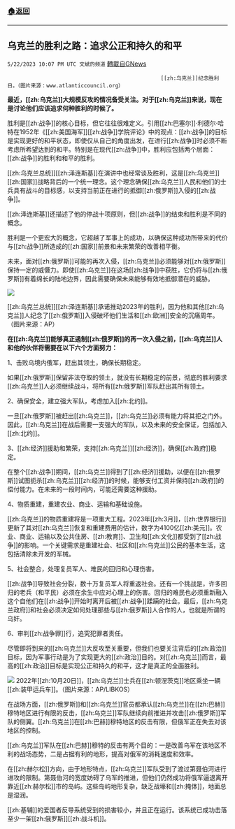 ###  [:house:返回](README.md)
---


## 乌克兰的胜利之路：追求公正和持久的和平
`5/22/2023 10:07 PM UTC 文斌的频道` [轉載自GNews](https://gnews.org/articles/1322429)

         
                                                     [[zh:乌克兰]]纪念胜利日。（图片来源：www.atlanticcouncil.org）

**最近，[[zh:乌克兰]]大规模反攻的情况备受关注。对于[[zh:乌克兰]]来说，现在是讨论他们应该追求何种胜利的时候了。**

胜利是[[zh:战争]]的核心目标，但它往往很难定义。引用[[zh:巴塞尔]]·利德尔·哈特在1952年《[[zh:美国海军]][[zh:战争]]学院评论》中的观点：[[zh:战争]]的目标是实现更好的和平状态，即使仅从自己的角度出发，在进行[[zh:战争]]时必须不断考虑所希望达到的和平。特别是在现代[[zh:战争]]中，胜利应包括两个层面：[[zh:战争]]的胜利和和平的胜利。

[[zh:乌克兰总统]][[zh:泽连斯基]]在演讲中也经常谈及胜利，这是[[zh:乌克兰]][[zh:国家]]战略背后的一个统一理念。这个理念确保[[zh:乌克兰]]人民和他们的士兵具有战斗的目标感，以支持当前正在进行的抵御[[zh:俄罗斯]]入侵的[[zh:战争]]。

[[zh:泽连斯基]]还描述了他的停战十项原则，但[[zh:战争]]的结束和胜利是不同的概念。

胜利是一个更宏大的概念，它超越了军事上的成功，以确保这种成功所带来的代价与[[zh:战争]]所造成的[[zh:国家]]前景和未来繁荣的改善相平衡。

未来，面对[[zh:俄罗斯]]可能的再次入侵，[[zh:乌克兰]]必须能够对[[zh:俄罗斯]]保持一定的威慑力。即使[[zh:乌克兰]]在这场[[zh:战争]]中获胜，它仍将与[[zh:俄罗斯]]有着绵长的陆地边界，因此需要确保未来能够有效地抵御潜在的威胁。


![](https://ipfs.gnews.org/ipfs/QmU6R4kU9qvDFZxRHi5pwFYKiYgL3pBrzDCXy3eKVCwcJA?filename=0522B.webp)
         
[[zh:乌克兰总统]][[zh:泽连斯基]]承诺推动2023年的胜利，因为他和其他[[zh:乌克兰]]人纪念了[[zh:俄罗斯]]入侵破坏他们生活和[[zh:欧洲]]安全的沉痛周年。（图片来源：AP）

**在[[zh:乌克兰]]能够真正遏制[[zh:俄罗斯]]的再一次入侵之前，[[zh:乌克兰]]人和他的伙伴将需要在以下六个方面努力：**

1、击败乌境内俄军，赶出其领土，确保长期稳定。

如果[[zh:俄罗斯]]保留非法夺取的领土，就没有长期稳定的前景，彻底的胜利要求[[zh:乌克兰]]人必须继续战斗，将所有[[zh:俄罗斯]]军队赶出其所有领土。

2、确保安全，建立强大军队，考虑加入[[zh:北约]]。

一旦[[zh:俄罗斯]]被赶出[[zh:乌克兰]]，[[zh:乌克兰]]必须有能力将其拒之门外。因此，[[zh:乌克兰]]在战后需要一支强大的军队，以及未来的安全保证，包括加入[[zh:北约]]。

3、[[zh:经济]]援助和繁荣，支持[[zh:乌克兰]][[zh:经济]]，确保[[zh:政府]]稳定。

在整个[[zh:战争]]期间，[[zh:乌克兰]]得到了[[zh:经济]]援助，以便在[[zh:俄罗斯]]试图扼杀[[zh:乌克兰]][[zh:经济]]的时候，能够支付工资并保持[[zh:政府]]的偿付能力。在未来的一段时间内，可能还需要这种援助。

4、物质重建，重建农业、商业、运输和基础设施。

[[zh:乌克兰]]的物质重建将是一项重大工程。2023年[[zh:3月]]，[[zh:世界银行]]更新了其对[[zh:乌克兰]]恢复和重建费用的估计，数字为4100亿[[zh:美元]]。农业、商业、运输以及公共住房、[[zh:教育]]、卫生和[[zh:文化]]都受到了[[zh:战争]]的影响。一个关键需求是重建社会、社区和[[zh:乌克兰]]公民的基本生活，这包括清除未开发的军械。

5、社会整合，处理复员军人、难民的回归和心理伤害。

[[zh:战争]]导致社会分裂，数十万复员军人将重返社会。还有一个挑战是，许多回归的老兵（和平民）必须在余生中应对心理上的伤害。回归的难民也必须重新融入这个自他们在[[zh:战争]]开始时离开后被[[zh:战争]]蹂躏的社会。最后，[[zh:乌克兰政府]]和社会必须决定如何处理那些与[[zh:俄罗斯]]人合作的人，也就是所谓的乌奸。

6、审判[[zh:战争罪]]行，追究犯罪者责任。

尽管即将到来的[[zh:乌克兰]]大反攻至关重要，但我们也要关注背后的[[zh:政治]]目标，因为军事行动是为了实现更大的[[zh:政治]]目的。对[[zh:乌克兰]]而言，最高的[[zh:政治]]目标是实现公正和持久的和平，这才是真正的全面胜利。


![](https://ipfs.gnews.org/ipfs/QmUyBoHyRSFSpWWMWPop3zTmayv6Myyksc3RtG19Ctbwnv?filename=0522C.webp)
     2022年[[zh:10月20日]]，[[zh:乌克兰]]士兵在[[zh:顿涅茨克]]地区乘坐一辆[[zh:装甲运兵车]]。（图片来源：AP/LIBKOS）

在战场方面，[[zh:俄罗斯]]和[[zh:乌克兰]]官员都承认[[zh:乌克兰]]在[[zh:巴赫]]穆特地区进行有限的反击，[[zh:乌克兰]]军队继续向前推进并攻击[[zh:俄罗斯]]军队的侧翼。[[zh:乌克兰]]在[[zh:巴赫]]穆特地区的反击有限，但俄军正在失去对该地区的控制。

[[zh:乌克兰]]军队在[[zh:巴赫]]穆特的反击有两个目的：一是改善乌军在该地区不利的战场态势，二是占据有利的地形，提高对俄军的消耗速度和效率。

在[[zh:赫尔松]]方向，由于地形特点，[[zh:乌克兰]]军队受到了渡过第聂伯河进行进攻的限制。第聂伯河的宽度妨碍了乌军的推进，但他们仍然成功将俄军逼退离开靠近[[zh:赫尔松]]市的岛屿。这些岛屿地形复杂，缺乏战壕和[[zh:掩体]]，地面总是湿润。

[[zh:基辅]]的爱国者反导系统受到的损害较小，并且正在运行。该系统已成功击落至少一架[[zh:俄罗斯]][[zh:战斗机]]。
